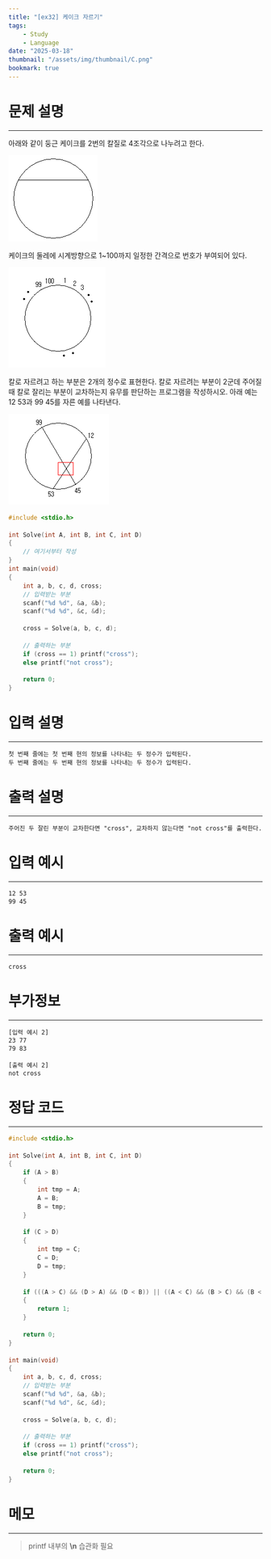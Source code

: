```yaml
---
title: "[ex32] 케이크 자르기"
tags:
    - Study
    - Language
date: "2025-03-18"
thumbnail: "/assets/img/thumbnail/C.png"
bookmark: true
---
```

# 문제 설명
---
아래와 같이 둥근 케이크를 2번의 칼질로 4조각으로 나누려고 한다.

![ex32_1](<../../../../assets/img/C Language/ex32_1.png>)

케이크의 둘레에 시계방향으로 1~100까지 일정한 간격으로 번호가 부여되어 있다. 

![ex32_2](<../../../../assets/img/C Language/ex32_2.png>)

칼로 자르려고 하는 부분은 2개의 정수로 표현한다. 칼로 자르려는 부분이 2군데 주어질 때 칼로 잘리는 부분이 교차하는지 유무를 판단하는 프로그램을 작성하시오. 
아래 예는 12 53과 99 45를 자른 예를 나타낸다.

![ex32_3](<../../../../assets/img/C Language/ex32_3.png>)

```c
#include <stdio.h>

int Solve(int A, int B, int C, int D)
{
	// 여기서부터 작성
}
int main(void)
{
	int a, b, c, d, cross;
	// 입력받는 부분
	scanf("%d %d", &a, &b);
	scanf("%d %d", &c, &d);

	cross = Solve(a, b, c, d);

	// 출력하는 부분
	if (cross == 1) printf("cross");
	else printf("not cross");

	return 0;
}
```

# 입력 설명
---

```
첫 번째 줄에는 첫 번째 현의 정보를 나타내는 두 정수가 입력된다.
두 번째 줄에는 두 번째 현의 정보를 나타내는 두 정수가 입력된다.
```

# 출력 설명
---

```
주어진 두 잘린 부분이 교차한다면 "cross", 교차하지 않는다면 "not cross"를 출력한다.
```

# 입력 예시
---

```
12 53 
99 45 
```

# 출력 예시
---

```
cross
```

# 부가정보
---

```
[입력 예시 2]
23 77
79 83
 
[출력 예시 2]
not cross
```

# 정답 코드
---

```c
#include <stdio.h>

int Solve(int A, int B, int C, int D)
{
	if (A > B) 
	{
		int tmp = A;
		A = B;
		B = tmp;
	}
	
	if (C > D) 
	{
		int tmp = C;
		C = D;
		D = tmp;
	}
	
	if (((A > C) && (D > A) && (D < B)) || ((A < C) && (B > C) && (B < D))) 
	{
	    return 1;
	}

	return 0;
}

int main(void)
{
	int a, b, c, d, cross;
	// 입력받는 부분
	scanf("%d %d", &a, &b);
	scanf("%d %d", &c, &d);

	cross = Solve(a, b, c, d);

	// 출력하는 부분
	if (cross == 1) printf("cross");
	else printf("not cross");

	return 0;
}
```

# 메모
---
> printf 내부의 **\n** 습관화 필요